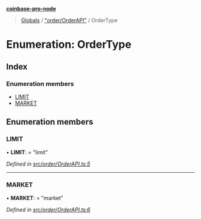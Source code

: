 **[coinbase-pro-node](../README.md)**

> [Globals](../globals.md) / ["order/OrderAPI"](../modules/_order_orderapi_.md) / OrderType

# Enumeration: OrderType

## Index

### Enumeration members

- [LIMIT](_order_orderapi_.ordertype.md#limit)
- [MARKET](_order_orderapi_.ordertype.md#market)

## Enumeration members

### LIMIT

• **LIMIT**: = "limit"

_Defined in [src/order/OrderAPI.ts:5](https://github.com/bennycode/coinbase-pro-node/blob/accd6f4/src/order/OrderAPI.ts#L5)_

---

### MARKET

• **MARKET**: = "market"

_Defined in [src/order/OrderAPI.ts:6](https://github.com/bennycode/coinbase-pro-node/blob/accd6f4/src/order/OrderAPI.ts#L6)_
